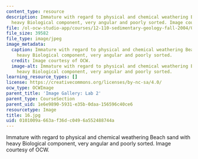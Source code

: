 ```yaml
---
content_type: resource
description: Immature with regard to physical and chemical weathering Beach sand with
  heavy Biological component, very angular and poorly sorted. Image courtesy of OCW.
file: /ol-ocw-studio-app/courses/12-110-sedimentary-geology-fall-2004/0101009a663af36dc0496a552488744a_16.jpg
file_size: 39582
file_type: image/jpeg
image_metadata:
  caption: Immature with regard to physical and chemical weathering Beach sand with
    heavy Biological component, very angular and poorly sorted.
  credit: Image courtesy of OCW.
  image-alt: Immature with regard to physical and chemical weathering Beach sand with
    heavy Biological component, very angular and poorly sorted.
learning_resource_types: []
license: https://creativecommons.org/licenses/by-nc-sa/4.0/
ocw_type: OCWImage
parent_title: 'Image Gallery: Lab 2'
parent_type: CourseSection
parent_uid: 1e6e9890-5931-e35b-0daa-156596c40ce6
resourcetype: Image
title: 16.jpg
uid: 0101009a-663a-f36d-c049-6a552488744a
---
```

Immature with regard to physical and chemical weathering Beach sand with heavy Biological component, very angular and poorly sorted. Image courtesy of OCW.